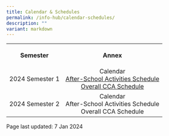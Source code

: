 ```yaml
---
title: Calendar & Schedules
permalink: /info-hub/calendar-schedules/
description: ""
variant: markdown
---
```

<table>
<tbody>
<tr>
<th style="text-align: center;">
<p>Semester</p>
</th>
<th style="text-align: center;">
<p>Annex</p>
</th>
</tr>
<tr>
<td style="text-align: center;">
<p>2024 Semester 1</p>
</td>
<td style="text-align: center;">Calendar<br><a href="https://drive.google.com/file/d/1NtMqsVlqKPbvSVot6Tn57-P6WWsMGpX5/view?usp=sharing" target="_blank" rel="noopener">After-School Activities Schedule</a><br><a href="https://drive.google.com/file/d/1pKGcnVR8M0MCkhGWrLdcQV8TOJpkc1-T/view?usp=sharing" target="_blank" rel="noopener">Overall CCA Schedule</a><br>
</td>
</tr>
<tr>
<td style="text-align: center;">
<p>2024 Semester 2</p>
</td>
<td style="text-align: center;">Calendar<br>After-School Activities Schedule<br>Overall CCA Schedule<br>
</td>

</tr>
</tbody>
</table>
<p></p>
<p></p>
<p>Page last updated: 7 Jan 2024</p>